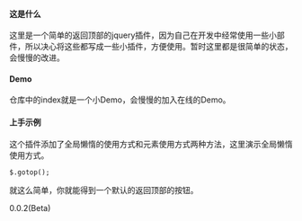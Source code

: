 #### 这是什么
这里是一个简单的返回顶部的jquery插件，因为自己在开发中经常使用一些小部件，所以决心将这些都写成一些小插件，方便使用。暂时这里都是很简单的状态，会慢慢的改进。

#### Demo
仓库中的index就是一个小Demo，会慢慢的加入在线的Demo。

#### 上手示例
这个插件添加了全局懒惰的使用方式和元素使用方式两种方法，这里演示全局懒惰使用方式。

```
$.gotop();
```

就这么简单，你就能得到一个默认的返回顶部的按钮。

0.0.2(Beta)